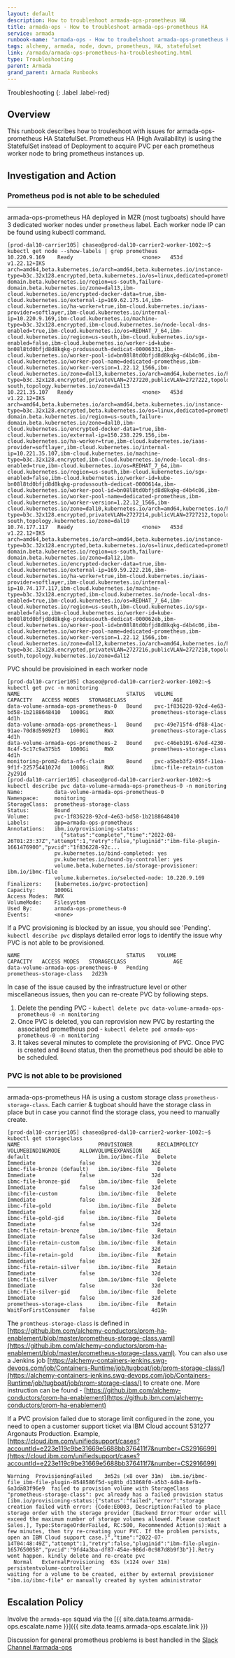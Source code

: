 ```yaml
---
layout: default
description: How to troubleshoot armada-ops-prometheus HA 
title: armada-ops - How to troubleshoot armada-ops-prometheus HA 
service: armada
runbook-name: "armada-ops - How to troubelshoot armada-ops-prometheus HA" 
tags: alchemy, armada, node, down, prometheus, HA, statefulset
link: /armada/armada-ops-prometheus-ha-troubleshooting.html
type: Troubleshooting
parent: Armada
grand_parent: Armada Runbooks
---
```


Troubleshooting
{: .label .label-red}

## Overview

This runbook describes how to trouleshoot with issues for armada-ops-prometheus HA StatefulSet. Prometheus HA (High Availability) is using the StatefulSet instead of Deployment to acquire PVC per each prometheus worker node to bring prometheus instances up. 


## Investigation and Action

### Prometheus pod is not able to be scheduled
---

armada-ops-prometheus HA deployed in MZR (most tugboats) should have 3 dedicated worker nodes under `prometheus` label. Each worker node IP can be found using kubectl command. 

```
[prod-dal10-carrier105] chaseo@prod-dal10-carrier2-worker-1002:~$ kubectl get node --show-labels | grep prometheus
10.220.9.169    Ready                      <none>   453d     v1.22.12+IKS   arch=amd64,beta.kubernetes.io/arch=amd64,beta.kubernetes.io/instance-type=b3c.32x128.encrypted,beta.kubernetes.io/os=linux,dedicated=prometheus,failure-domain.beta.kubernetes.io/region=us-south,failure-domain.beta.kubernetes.io/zone=dal13,ibm-cloud.kubernetes.io/encrypted-docker-data=true,ibm-cloud.kubernetes.io/external-ip=169.62.175.14,ibm-cloud.kubernetes.io/ha-worker=true,ibm-cloud.kubernetes.io/iaas-provider=softlayer,ibm-cloud.kubernetes.io/internal-ip=10.220.9.169,ibm-cloud.kubernetes.io/machine-type=b3c.32x128.encrypted,ibm-cloud.kubernetes.io/node-local-dns-enabled=true,ibm-cloud.kubernetes.io/os=REDHAT_7_64,ibm-cloud.kubernetes.io/region=us-south,ibm-cloud.kubernetes.io/sgx-enabled=false,ibm-cloud.kubernetes.io/worker-id=kube-bn08l8td0bfjd8d8kqkg-produssouth-dedicat-00006331,ibm-cloud.kubernetes.io/worker-pool-id=bn08l8td0bfjd8d8kqkg-d4b4c06,ibm-cloud.kubernetes.io/worker-pool-name=dedicated-prometheus,ibm-cloud.kubernetes.io/worker-version=1.22.12_1566,ibm-cloud.kubernetes.io/zone=dal13,kubernetes.io/arch=amd64,kubernetes.io/hostname=10.220.9.169,kubernetes.io/os=linux,node.kubernetes.io/instance-type=b3c.32x128.encrypted,privateVLAN=2727220,publicVLAN=2727222,topology.kubernetes.io/region=us-south,topology.kubernetes.io/zone=dal13
10.221.35.107   Ready                      <none>   453d     v1.22.12+IKS   arch=amd64,beta.kubernetes.io/arch=amd64,beta.kubernetes.io/instance-type=b3c.32x128.encrypted,beta.kubernetes.io/os=linux,dedicated=prometheus,failure-domain.beta.kubernetes.io/region=us-south,failure-domain.beta.kubernetes.io/zone=dal10,ibm-cloud.kubernetes.io/encrypted-docker-data=true,ibm-cloud.kubernetes.io/external-ip=150.238.229.156,ibm-cloud.kubernetes.io/ha-worker=true,ibm-cloud.kubernetes.io/iaas-provider=softlayer,ibm-cloud.kubernetes.io/internal-ip=10.221.35.107,ibm-cloud.kubernetes.io/machine-type=b3c.32x128.encrypted,ibm-cloud.kubernetes.io/node-local-dns-enabled=true,ibm-cloud.kubernetes.io/os=REDHAT_7_64,ibm-cloud.kubernetes.io/region=us-south,ibm-cloud.kubernetes.io/sgx-enabled=false,ibm-cloud.kubernetes.io/worker-id=kube-bn08l8td0bfjd8d8kqkg-produssouth-dedicat-0000614a,ibm-cloud.kubernetes.io/worker-pool-id=bn08l8td0bfjd8d8kqkg-d4b4c06,ibm-cloud.kubernetes.io/worker-pool-name=dedicated-prometheus,ibm-cloud.kubernetes.io/worker-version=1.22.12_1566,ibm-cloud.kubernetes.io/zone=dal10,kubernetes.io/arch=amd64,kubernetes.io/hostname=10.221.35.107,kubernetes.io/os=linux,node.kubernetes.io/instance-type=b3c.32x128.encrypted,privateVLAN=2727214,publicVLAN=2727212,topology.kubernetes.io/region=us-south,topology.kubernetes.io/zone=dal10
10.74.177.117   Ready                      <none>   453d     v1.22.12+IKS   arch=amd64,beta.kubernetes.io/arch=amd64,beta.kubernetes.io/instance-type=b3c.32x128.encrypted,beta.kubernetes.io/os=linux,dedicated=prometheus,failure-domain.beta.kubernetes.io/region=us-south,failure-domain.beta.kubernetes.io/zone=dal12,ibm-cloud.kubernetes.io/encrypted-docker-data=true,ibm-cloud.kubernetes.io/external-ip=169.59.222.216,ibm-cloud.kubernetes.io/ha-worker=true,ibm-cloud.kubernetes.io/iaas-provider=softlayer,ibm-cloud.kubernetes.io/internal-ip=10.74.177.117,ibm-cloud.kubernetes.io/machine-type=b3c.32x128.encrypted,ibm-cloud.kubernetes.io/node-local-dns-enabled=true,ibm-cloud.kubernetes.io/os=REDHAT_7_64,ibm-cloud.kubernetes.io/region=us-south,ibm-cloud.kubernetes.io/sgx-enabled=false,ibm-cloud.kubernetes.io/worker-id=kube-bn08l8td0bfjd8d8kqkg-produssouth-dedicat-000062eb,ibm-cloud.kubernetes.io/worker-pool-id=bn08l8td0bfjd8d8kqkg-d4b4c06,ibm-cloud.kubernetes.io/worker-pool-name=dedicated-prometheus,ibm-cloud.kubernetes.io/worker-version=1.22.12_1566,ibm-cloud.kubernetes.io/zone=dal12,kubernetes.io/arch=amd64,kubernetes.io/hostname=10.74.177.117,kubernetes.io/os=linux,node.kubernetes.io/instance-type=b3c.32x128.encrypted,privateVLAN=2727216,publicVLAN=2727218,topology.kubernetes.io/region=us-south,topology.kubernetes.io/zone=dal12
```

PVC should be provisioined in each worker node

```
[prod-dal10-carrier105] chaseo@prod-dal10-carrier2-worker-1002:~$ kubectl get pvc -n monitoring
NAME                                  STATUS   VOLUME                                     CAPACITY   ACCESS MODES   STORAGECLASS               AGE
data-volume-armada-ops-prometheus-0   Bound    pvc-1f836228-92cd-4e63-bd58-1b2188648410   1000Gi     RWX            prometheus-storage-class   4d1h
data-volume-armada-ops-prometheus-1   Bound    pvc-49e715f4-df88-41ac-91ae-70d8d59892f3   1000Gi     RWX            prometheus-storage-class   4d1h
data-volume-armada-ops-prometheus-2   Bound    pvc-c46eb191-67ed-4230-8c4f-5c17c9a375b5   1000Gi     RWX            prometheus-storage-class   4d1h
monitoring-prom2-data-nfs-claim       Bound    pvc-a5beb3f2-055f-11ea-9f1f-22575441027d   1000Gi     RWX            ibmc-file-retain-custom    2y291d
[prod-dal10-carrier105] chaseo@prod-dal10-carrier2-worker-1002:~$ kubectl describe pvc data-volume-armada-ops-prometheus-0 -n monitoring
Name:          data-volume-armada-ops-prometheus-0
Namespace:     monitoring
StorageClass:  prometheus-storage-class
Status:        Bound
Volume:        pvc-1f836228-92cd-4e63-bd58-1b2188648410
Labels:        app=armada-ops-prometheus
Annotations:   ibm.io/provisioning-status:
                 {"status":"complete","time":"2022-08-26T01:23:37Z","attempt":1,"retry":false,"pluginid":"ibm-file-plugin-1661476900","pvcid":"1f836228-92c...
               pv.kubernetes.io/bind-completed: yes
               pv.kubernetes.io/bound-by-controller: yes
               volume.beta.kubernetes.io/storage-provisioner: ibm.io/ibmc-file
               volume.kubernetes.io/selected-node: 10.220.9.169
Finalizers:    [kubernetes.io/pvc-protection]
Capacity:      1000Gi
Access Modes:  RWX
VolumeMode:    Filesystem
Used By:       armada-ops-prometheus-0
Events:        <none>
```

If a PVC provisioning is blocked by an issue, you should see 'Pending'. `kubectl describe pvc` displays detailed error logs to identify the issue why PVC is not able to be provisioned.

```
NAME                                  STATUS    VOLUME                                     CAPACITY   ACCESS MODES   STORAGECLASS               AGE
data-volume-armada-ops-prometheus-0   Pending                                                                        prometheus-storage-class   2d23h
```

In case of the issue caused by the infrastructure level or other miscellaneous issues, then you can re-create PVC by following steps.

1. Delete the pending PVC - `kubectl delete pvc data-volume-armada-ops-prometheus-0 -n monitoring`
2. Once PVC is deleted, you can reprovision new PVC by restarting the associated prometheus pod - `kubectl delete pod armada-ops-prometheus-0 -n monitoring`
3. It takes several minutes to complete the provisioning of PVC. Once PVC is created and `Bound` status, then the prometheus pod should be able to be scheduled. 


### PVC is not able to be provisioned
---
armada-ops-prometheus HA is using a custom storage class `prometheus-storage-class`. Each carrier & tugboat should have the storage class in place but in case you cannot find the storage class, you need to manually create. 

```
[prod-dal10-carrier105] chaseo@prod-dal10-carrier2-worker-1002:~$ kubectl get storageclass
NAME                         PROVISIONER        RECLAIMPOLICY   VOLUMEBINDINGMODE      ALLOWVOLUMEEXPANSION   AGE
default                      ibm.io/ibmc-file   Delete          Immediate              false                  32d
ibmc-file-bronze (default)   ibm.io/ibmc-file   Delete          Immediate              false                  32d
ibmc-file-bronze-gid         ibm.io/ibmc-file   Delete          Immediate              false                  32d
ibmc-file-custom             ibm.io/ibmc-file   Delete          Immediate              false                  32d
ibmc-file-gold               ibm.io/ibmc-file   Delete          Immediate              false                  32d
ibmc-file-gold-gid           ibm.io/ibmc-file   Delete          Immediate              false                  32d
ibmc-file-retain-bronze      ibm.io/ibmc-file   Retain          Immediate              false                  32d
ibmc-file-retain-custom      ibm.io/ibmc-file   Retain          Immediate              false                  32d
ibmc-file-retain-gold        ibm.io/ibmc-file   Retain          Immediate              false                  32d
ibmc-file-retain-silver      ibm.io/ibmc-file   Retain          Immediate              false                  32d
ibmc-file-silver             ibm.io/ibmc-file   Delete          Immediate              false                  32d
ibmc-file-silver-gid         ibm.io/ibmc-file   Delete          Immediate              false                  32d
prometheus-storage-class     ibm.io/ibmc-file   Retain          WaitForFirstConsumer   false                  4d19h
```

The `promtheus-storage-class` is defined in [https://github.ibm.com/alchemy-conductors/prom-ha-enablement/blob/master/prometheus-storage-class.yaml](https://github.ibm.com/alchemy-conductors/prom-ha-enablement/blob/master/prometheus-storage-class.yaml). You can also use a Jenkins job [https://alchemy-containers-jenkins.swg-devops.com/job/Containers-Runtime/job/tugboat/job/prom-storage-class/](https://alchemy-containers-jenkins.swg-devops.com/job/Containers-Runtime/job/tugboat/job/prom-storage-class/) to create one. More instruction can be found - [https://github.ibm.com/alchemy-conductors/prom-ha-enablement](https://github.ibm.com/alchemy-conductors/prom-ha-enablement)


If a PVC provision failed due to storage limit configured in the zone, you need to open a customer support ticket via IBM Cloud account 531277 Argonauts Production. Example, [https://cloud.ibm.com/unifiedsupport/cases?accountId=e223e119c9be31669e5688bb376411f7&number=CS2916699](https://cloud.ibm.com/unifiedsupport/cases?accountId=e223e119c9be31669e5688bb376411f7&number=CS2916699)

```
Warning  ProvisioningFailed    3m52s (x8 over 31m)  ibm.io/ibmc-file_ibm-file-plugin-8548586f5d-sg8tb_d13868f0-a5b3-44b8-8efb-6a3da83f96e9  failed to provision volume with StorageClass "prometheus-storage-class": pvc already has a failed provision status [ibm.io/provisioning-status:{"status":"failed","error":"storage creation failed with error: {Code:E0003, Description:Failed to place storage order with the storage provider [Backend Error:Your order will exceed the maximum number of storage volumes allowed. Please contact Sales.], Type:StorageOrderFailed, RC:500, Recommended Action(s):Wait a few minutes, then try re-creating your PVC. If the problem persists, open an IBM Cloud support case.}","time":"2022-07-14T04:48:49Z","attempt":1,"retry":false,"pluginid":"ibm-file-plugin-1657650058","pvcid":"9fd4a3ba-df87-454e-986d-0c987d8b9f3b"}].Retry wont happen. kindly delete and re-create pvc
  Normal   ExternalProvisioning  63s (x124 over 31m)  persistentvolume-controller                                                             waiting for a volume to be created, either by external provisioner "ibm.io/ibmc-file" or manually created by system administrator
```


## Escalation Policy

Involve the `armada-ops` squad via the [{{ site.data.teams.armada-ops.escalate.name }}]({{ site.data.teams.armada-ops.escalate.link }})

Discussion for general prometheus problems is best handled in the [Slack Channel #armada-ops](https://ibm-argonauts.slack.com/messages/C534XTE49/)
